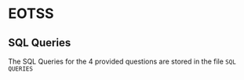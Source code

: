 # EOTSS

## SQL Queries

The SQL Queries for the 4 provided questions are stored in the file `SQL QUERIES`
